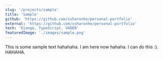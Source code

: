 ```yaml
---
slug: '/projects/sample'
title: 'Sample'
github: 'https://github.com/xsharonhe/personal-portfolio'
external: 'https://github.com/xsharonhe/personal-portfolio'
tech: 'Django, TypeScript, VADER'
featuredImage: './images/sample.png'
---
```

This is some sample text hahahaha. I am here now hahaha. I can do this :). HAHAHA.